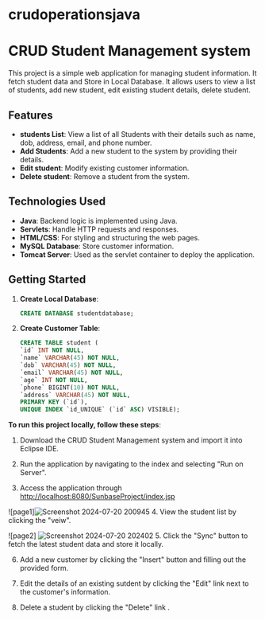 # crudoperationsjava

# CRUD Student Management system 

This project is a simple web application for managing student information. It fetch student data and Store in Local Database. It allows users to view a list of students, add new student, edit existing student details, delete student.

## Features

- **students List**: View a list of all Students with their details such as name, dob, address, email, and phone number.
- **Add Students**: Add a new student to the system by providing their details.
- **Edit student**: Modify existing customer information.
- **Delete student**: Remove a student from the system.

## Technologies Used

- **Java**: Backend logic is implemented using Java.
- **Servlets**: Handle HTTP requests and responses.
- **HTML/CSS**: For styling and structuring the web pages.
- **MySQL Database**: Store customer information.
- **Tomcat Server**: Used as the servlet container to deploy the application.

## Getting Started

1. **Create Local Database**:
    ```sql
    CREATE DATABASE studentdatabase;
    ```

2. **Create Customer Table**:
    ```sql
   CREATE TABLE student (
   `id` INT NOT NULL,
   `name` VARCHAR(45) NOT NULL,
   `dob` VARCHAR(45) NOT NULL,
   `email` VARCHAR(45) NOT NULL,
   `age` INT NOT NULL,
   `phone` BIGINT(10) NOT NULL,
   `address` VARCHAR(45) NOT NULL,
   PRIMARY KEY (`id`),
   UNIQUE INDEX `id_UNIQUE` (`id` ASC) VISIBLE);
    ```

**To run this project locally, follow these steps**:
   
1. Download the CRUD Student Management system and import it into Eclipse IDE.
   
2. Run the application by navigating to the index and selecting "Run on Server".
   
3. Access the application through [http://localhost:8080/SunbaseProject/index.jsp](http://localhost:8080/SunbaseProject/index.jsp)
   
  ![page1]![Screenshot 2024-07-20 200945](https://github.com/user-attachments/assets/0f46cbd3-2fbd-4731-8ed8-c912c7c506f3)
4. View the student list by clicking the "veiw".
   
  ![page2] ![Screenshot 2024-07-20 202402](https://github.com/user-attachments/assets/86a9c0cd-857e-43b9-8040-75160ee5bba6)
5. Click the "Sync" button to fetch the latest student data and store it locally.
    
6. Add a new customer by clicking the "Insert" button and filling out the provided form.

7. Edit the details of an existing sutdent by clicking the "Edit" link next to the customer's information.
8. Delete a student by clicking the "Delete" link .




